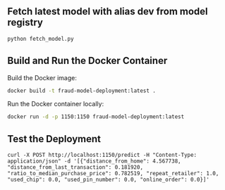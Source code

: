 ## Fetch latest model with alias dev from model registry
```python
python fetch_model.py
```

## Build and Run the Docker Container

Build the Docker image:
```sh
docker build -t fraud-model-deployment:latest .
```

Run the Docker container locally:
```sh
docker run -d -p 1150:1150 fraud-model-deployment:latest
```

## Test the Deployment
```
curl -X POST http://localhost:1150/predict -H "Content-Type: application/json" -d '[{"distance_from_home": 4.567738, "distance_from_last_transaction": 0.181920, "ratio_to_median_purchase_price": 0.782519, "repeat_retailer": 1.0, "used_chip": 0.0, "used_pin_number": 0.0, "online_order": 0.0}]'
```